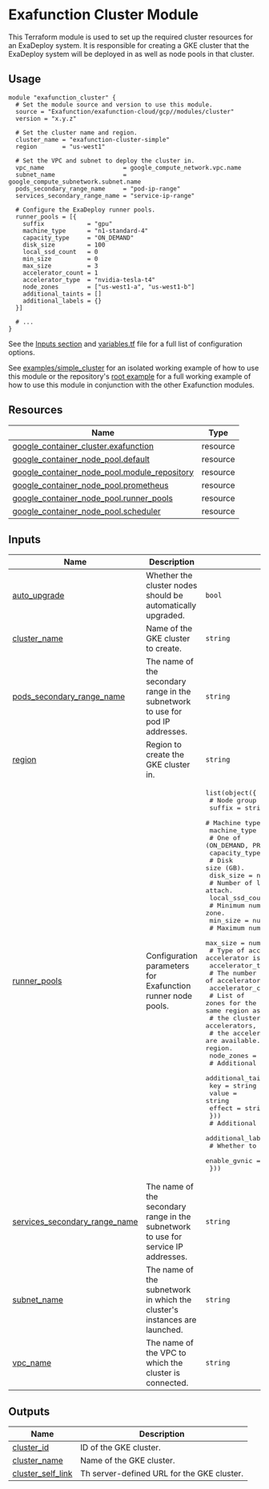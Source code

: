 # Exafunction Cluster Module

This Terraform module is used to set up the required cluster resources for an ExaDeploy system. It is responsible for creating a GKE cluster that the ExaDeploy system will be deployed in as well as node pools in that cluster.

## Usage
```hcl
module "exafunction_cluster" {
  # Set the module source and version to use this module.
  source = "Exafunction/exafunction-cloud/gcp//modules/cluster"
  version = "x.y.z"

  # Set the cluster name and region.
  cluster_name = "exafunction-cluster-simple"
  region       = "us-west1"

  # Set the VPC and subnet to deploy the cluster in.
  vpc_name                      = google_compute_network.vpc.name
  subnet_name                   = google_compute_subnetwork.subnet.name
  pods_secondary_range_name     = "pod-ip-range"
  services_secondary_range_name = "service-ip-range"

  # Configure the ExaDeploy runner pools.
  runner_pools = [{
    suffix            = "gpu"
    machine_type      = "n1-standard-4"
    capacity_type     = "ON_DEMAND"
    disk_size         = 100
    local_ssd_count   = 0
    min_size          = 0
    max_size          = 3
    accelerator_count = 1
    accelerator_type  = "nvidia-tesla-t4"
    node_zones        = ["us-west1-a", "us-west1-b"]
    additional_taints = []
    additional_labels = {}
  }]

  # ...
}
```
See the [Inputs section](#inputs) and [variables.tf](https://github.com/Exafunction/terraform-gcp-exafunction-cloud/tree/main/modules/cluster/variables.tf) file for a full list of configuration options.

See [examples/simple_cluster](https://github.com/Exafunction/terraform-gcp-exafunction-cloud/tree/main/modules/cluster/examples/simple_cluster) for an isolated working example of how to use this module or the repository's [root example](https://github.com/Exafunction/terraform-gcp-exafunction-cloud) for a full working example of how to use this module in conjunction with the other Exafunction modules.

<!-- BEGIN_TF_DOCS -->
## Resources

| Name | Type |
|------|------|
| [google_container_cluster.exafunction](https://registry.terraform.io/providers/hashicorp/google/latest/docs/resources/container_cluster) | resource |
| [google_container_node_pool.default](https://registry.terraform.io/providers/hashicorp/google/latest/docs/resources/container_node_pool) | resource |
| [google_container_node_pool.module_repository](https://registry.terraform.io/providers/hashicorp/google/latest/docs/resources/container_node_pool) | resource |
| [google_container_node_pool.prometheus](https://registry.terraform.io/providers/hashicorp/google/latest/docs/resources/container_node_pool) | resource |
| [google_container_node_pool.runner_pools](https://registry.terraform.io/providers/hashicorp/google/latest/docs/resources/container_node_pool) | resource |
| [google_container_node_pool.scheduler](https://registry.terraform.io/providers/hashicorp/google/latest/docs/resources/container_node_pool) | resource |

## Inputs

| Name | Description | Type | Default | Required |
|------|-------------|------|---------|:--------:|
| <a name="input_auto_upgrade"></a> [auto\_upgrade](#input\_auto\_upgrade) | Whether the cluster nodes should be automatically upgraded. | `bool` | `true` | no |
| <a name="input_cluster_name"></a> [cluster\_name](#input\_cluster\_name) | Name of the GKE cluster to create. | `string` | `"exafunction-cluster"` | no |
| <a name="input_pods_secondary_range_name"></a> [pods\_secondary\_range\_name](#input\_pods\_secondary\_range\_name) | The name of the secondary range in the subnetwork to use for pod IP addresses. | `string` | n/a | yes |
| <a name="input_region"></a> [region](#input\_region) | Region to create the GKE cluster in. | `string` | n/a | yes |
| <a name="input_runner_pools"></a> [runner\_pools](#input\_runner\_pools) | Configuration parameters for Exafunction runner node pools. | <pre>list(object({<br>    # Node group suffix.<br>    suffix = string<br>    # Machine type to use.<br>    machine_type = string<br>    # One of (ON_DEMAND, PREEMPTIBLE, SPOT).<br>    capacity_type = string<br>    # Disk size (GB).<br>    disk_size = number<br>    # Number of local SSDs to attach.<br>    local_ssd_count = number<br>    # Minimum number of nodes per zone.<br>    min_size = number<br>    # Maximum number of nodes per zone.<br>    max_size = number<br>    # Type of accelerator to attach. If empty, no accelerator is attached.<br>    accelerator_type = string<br>    # The number of accelerators to attach.<br>    accelerator_count = number<br>    # List of zones for the Exafunction runner node pool. Zones must be within the same region as<br>    # the cluster. For node pools with attached accelerators, must specify a list of zones where<br>    # the accelerators are available. If empty, use the default set of zones for the region.<br>    node_zones = list(string)<br>    # Additional taints.<br>    additional_taints = list(object({<br>      key    = string<br>      value  = string<br>      effect = string<br>    }))<br>    # Additional labels.<br>    additional_labels = map(string)<br>    # Whether to enable gvnic.<br>    enable_gvnic = bool<br>  }))</pre> | <pre>[<br>  {<br>    "accelerator_count": 1,<br>    "accelerator_type": "nvidia-tesla-t4",<br>    "additional_labels": {},<br>    "additional_taints": [],<br>    "capacity_type": "ON_DEMAND",<br>    "disk_size": 100,<br>    "enable_gvnic": false,<br>    "local_ssd_count": 0,<br>    "machine_type": "n1-standard-4",<br>    "max_size": 3,<br>    "min_size": 0,<br>    "node_zones": [<br>      "us-west1-a",<br>      "us-west1-b"<br>    ],<br>    "suffix": "gpu"<br>  }<br>]</pre> | no |
| <a name="input_services_secondary_range_name"></a> [services\_secondary\_range\_name](#input\_services\_secondary\_range\_name) | The name of the secondary range in the subnetwork to use for service IP addresses. | `string` | n/a | yes |
| <a name="input_subnet_name"></a> [subnet\_name](#input\_subnet\_name) | The name of the subnetwork in which the cluster's instances are launched. | `string` | n/a | yes |
| <a name="input_vpc_name"></a> [vpc\_name](#input\_vpc\_name) | The name of the VPC to which the cluster is connected. | `string` | n/a | yes |

## Outputs

| Name | Description |
|------|-------------|
| <a name="output_cluster_id"></a> [cluster\_id](#output\_cluster\_id) | ID of the GKE cluster. |
| <a name="output_cluster_name"></a> [cluster\_name](#output\_cluster\_name) | Name of the GKE cluster. |
| <a name="output_cluster_self_link"></a> [cluster\_self\_link](#output\_cluster\_self\_link) | Th server-defined URL for the GKE cluster. |
<!-- END_TF_DOCS -->
